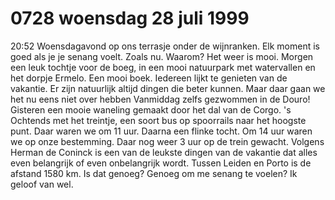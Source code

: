 # 0728 woensdag 28 juli 1999
20:52	Woensdagavond op ons terrasje onder de wijnranken. Elk moment is goed als je je senang voelt. Zoals nu. Waarom? Het weer is mooi. Morgen een leuk tochtje voor de boeg, in een mooi natuurpark met watervallen en het dorpje Ermelo. Een mooi boek. Iedereen lijkt te genieten van de vakantie. Er zijn natuurlijk altijd dingen die beter kunnen. Maar daar gaan we het nu eens niet over hebben Vanmiddag zelfs gezwommen in de Douro!
Gisteren een mooie waneling gemaakt door het dal van de Corgo. 's Ochtends met het treintje, een soort bus op spoorrails naar het hoogste punt. Daar waren we om 11 uur. Daarna een flinke tocht. Om 14 uur waren we op onze bestemming. Daar nog weer 3 uur op de trein gewacht. Volgens Herman de Coninck is een van de leukste dingen van de vakantie dat alles even belangrijk of even onbelangrijk wordt. Tussen Leiden en Porto is de afstand 1580 km. Is dat genoeg? Genoeg om me senang te voelen? Ik geloof van wel.